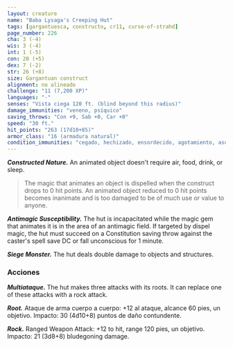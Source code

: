 ```yaml
---
layout: creature
name: "Baba Lysaga's Creeping Hut"
tags: [gargantuesca, constructo, cr11, curse-of-strahd]
page_number: 226
cha: 3 (-4)
wis: 3 (-4)
int: 1 (-5)
con: 20 (+5)
dex: 7 (-2)
str: 26 (+8)
size: Gargantuan construct
alignment: no alineado
challenge: "11 (7,200 XP)"
languages: "-"
senses: "Vista ciega 120 ft. (blind beyond this radius)"
damage_immunities: "veneno, psíquico"
saving_throws: "Con +9, Sab +0, Car +0"
speed: "30 ft."
hit_points: "263 (17d10+85)"
armor_class: "16 (armadura natural)"
condition_immunities: "cegado, hechizado, ensordecido, agotamiento, asustado, paralizado, petrificado, prone"
---
```


***Constructed Nature.*** An animated object doesn't require air, food, drink, or sleep.

>The magic that animates an object is dispelled when the construct drops to 0 hit points. An animated object reduced to 0 hit points becomes inanimate and is too damaged to be of much use or value to anyone.

***Antimagic Susceptibility.*** The hut is incapacitated while the magic gem that animates it is in the area of an antimagic field. If targeted by dispel magic, the hut must succeed on a Constitution saving throw against the caster's spell save DC or fall unconscious for 1 minute.

***Siege Monster.*** The hut deals double damage to objects and structures.

### Acciones

***Multiataque.*** The hut makes three attacks with its roots. It can replace one of these attacks with a rock attack.

***Root.*** Ataque de arma cuerpo a cuerpo: +12 al ataque, alcance 60 pies, un objetivo. Impacto: 30 (4d10+8) puntos de daño contundente.

***Rock.*** Ranged Weapon Attack: +12 to hit, range 120 pies, un objetivo. Impacto: 21 (3d8+8) bludegoning damage.